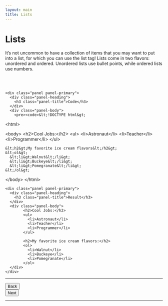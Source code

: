 ```yaml
---
layout: main
title: Lists
---
```


# Lists

It’s not uncommon to have a collection of items that you may want to put into a list, for which you can use the list tag! Lists come in two flavors: unordered and ordered. Unordered lists use bullet points, while ordered lists use numbers.

<br></br>

<div class="row">
  <div class="col-md-6">

    <div class="panel panel-primary">
      <div class="panel-heading">
        <h3 class="panel-title">Code</h3>
      </div>
      <div class="panel-body">
        <pre><code>&lt;!DOCTYPE html&gt;
&lt;html&gt;

  &lt;body&gt;
    &lt;h2&gt;Cool Jobs:&lt;/h2&gt;
    &lt;ul&gt;
      &lt;li&gt;Astronaut&lt;/li&gt;
      &lt;li&gt;Teacher&lt;/li&gt;
      &lt;li&gt;Programmer&lt;/li&gt;
    &lt;/ul&gt;

    &lt;h2&gt;My favorite ice cream flavors&lt;/h2&gt;
    &lt;ol&gt;
      &lt;li&gt;Walnut&lt;/li&gt;
      &lt;li&gt;Buckeye&lt;/li&gt;
      &lt;li&gt;Pomegranate&lt;/li&gt;
    &lt;/ol&gt;
  &lt;/body&gt;
&lt;/html&gt;</code></pre>
      </div>
    </div>
  
  </div>
  <div class="col-md-6">

    <div class="panel panel-primary">
      <div class="panel-heading">
        <h3 class="panel-title">Result</h3>
      </div>
      <div class="panel-body">
            <h2>Cool Jobs:</h2>
            <ul>
              <li>Astronaut</li>
              <li>Teacher</li>
              <li>Programmer</li>
            </ul>

            <h2>My favorite ice cream flavors:</h2>
            <ol>
              <li>Walnut</li>
              <li>Buckeye</li>
              <li>Pomegranate</li>
            </ol>
      </div>
    </div>

  </div>
</div>

---

<div class="row">
  <div class="col-md-1">
    <a href="../links"><button type="button" class="btn btn-primary btn-lg">Back</button></a>
  </div>
  <div class="col-md-1">
    <a href="../images"><button type="button" class="btn btn-primary btn-lg">Next</button></a>
  </div>
</div>

---